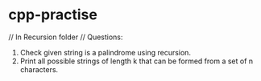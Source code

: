 # cpp-practise

// In Recursion folder
// Questions:

1. Check given string is a palindrome using recursion.
2. Print all possible strings of length k that can be formed from a set of n characters.
